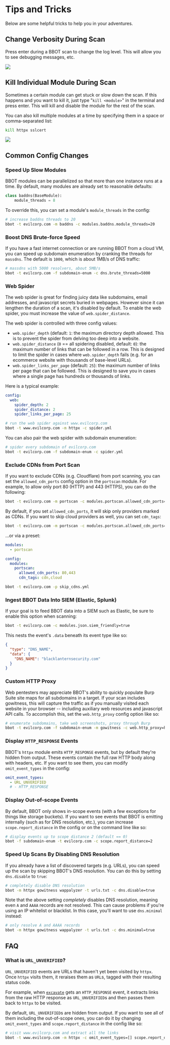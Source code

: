 # Tips and Tricks

Below are some helpful tricks to help you in your adventures.

## Change Verbosity During Scan
Press enter during a BBOT scan to change the log level. This will allow you to see debugging messages, etc.

<img src="https://user-images.githubusercontent.com/20261699/224358855-9411cdc6-68a9-4cc4-828f-e30e4766101a.gif" style="max-width: 45em !important"/>

## Kill Individual Module During Scan
Sometimes a certain module can get stuck or slow down the scan. If this happens and you want to kill it, just type "`kill <module>`" in the terminal and press enter. This will kill and disable the module for the rest of the scan.

You can also kill multiple modules at a time by specifying them in a space or comma-separated list:

```bash
kill httpx sslcert
```

<img src="https://github.com/blacklanternsecurity/bbot/assets/20261699/61ad7123-8879-4c86-afdd-e96d7264b67c" style="max-width: 45em !important"/>

## Common Config Changes

### Speed Up Slow Modules

BBOT modules can be parallelized so that more than one instance runs at a time. By default, many modules are already set to reasonable defaults:

```python
class baddns(BaseModule):
    module_threads = 8
```

To override this, you can set a module's `module_threads` in the config:

```bash
# increase baddns threads to 20
bbot -t evilcorp.com -m baddns -c modules.baddns.module_threads=20
```

### Boost DNS Brute-force Speed

If you have a fast internet connection or are running BBOT from a cloud VM, you can speed up subdomain enumeration by cranking the threads for `massdns`. The default is `1000`, which is about 1MB/s of DNS traffic:

```bash
# massdns with 5000 resolvers, about 5MB/s
bbot -t evilcorp.com -f subdomain-enum -c dns.brute_threads=5000
```

### Web Spider

The web spider is great for finding juicy data like subdomains, email addresses, and javascript secrets buried in webpages. However since it can lengthen the duration of a scan, it's disabled by default. To enable the web spider, you must increase the value of `web.spider_distance`.

The web spider is controlled with three config values:

- `web.spider_depth` (default: `1`: the maximum directory depth allowed. This is to prevent the spider from delving too deep into a website.
- `web.spider_distance` (`0` == all spidering disabled, default: `0`): the maximum number of links that can be followed in a row. This is designed to limit the spider in cases where `web.spider_depth` fails (e.g. for an ecommerce website with thousands of base-level URLs).
- `web.spider_links_per_page` (default: `25`): the maximum number of links per page that can be followed. This is designed to save you in cases where a single page has hundreds or thousands of links.

Here is a typical example:

```yaml title="spider.yml"
config:
  web:
    spider_depth: 2
    spider_distance: 2
    spider_links_per_page: 25
```

```bash
# run the web spider against www.evilcorp.com
bbot -t www.evilcorp.com -m httpx -c spider.yml
```

You can also pair the web spider with subdomain enumeration:

```bash
# spider every subdomain of evilcorp.com
bbot -t evilcorp.com -f subdomain-enum -c spider.yml
```

### Exclude CDNs from Port Scan

If you want to exclude CDNs (e.g. Cloudflare) from port scanning, you can set the `allowed_cdn_ports` config option in the `portscan` module. For example, to allow only port 80 (HTTP) and 443 (HTTPS), you can do the following:

```bash
bbot -t evilcorp.com -m portscan -c modules.portscan.allowed_cdn_ports=80,443
```

By default, if you set `allowed_cdn_ports`, it will skip only providers marked as CDNs. If you want to skip cloud providers as well, you can set `cdn_tags`:

```bash
bbot -t evilcorp.com -m portscan -c modules.portscan.allowed_cdn_ports=80,443 modules.portscan.cdn_tags=cdn,cloud
```

...or via a preset:

```yaml title="skip_cdns.yml"
modules:
  - portscan

config:
  modules:
    portscan:
      allowed_cdn_ports: 80,443
      cdn_tags: cdn,cloud
```

```bash
bbot -t evilcorp.com -p skip_cdns.yml
```

### Ingest BBOT Data Into SIEM (Elastic, Splunk)

If your goal is to feed BBOT data into a SIEM such as Elastic, be sure to enable this option when scanning:

```bash
bbot -t evilcorp.com -c modules.json.siem_friendly=true
```

This nests the event's `.data` beneath its event type like so:
```json
{
  "type": "DNS_NAME",
  "data": {
    "DNS_NAME": "blacklanternsecurity.com"
  }
}
```

### Custom HTTP Proxy

Web pentesters may appreciate BBOT's ability to quickly populate Burp Suite site maps for all subdomains in a target. If your scan includes gowitness, this will capture the traffic as if you manually visited each website in your browser -- including auxiliary web resources and javascript API calls. To accomplish this, set the `web.http_proxy` config option like so:

```bash
# enumerate subdomains, take web screenshots, proxy through Burp
bbot -t evilcorp.com -f subdomain-enum -m gowitness -c web.http_proxy=http://127.0.0.1:8080
```

### Display `HTTP_RESPONSE` Events

BBOT's `httpx` module emits `HTTP_RESPONSE` events, but by default they're hidden from output. These events contain the full raw HTTP body along with headers, etc. If you want to see them, you can modify `omit_event_types` in the config:

```yaml title="~/.bbot/config/bbot.yml"
omit_event_types:
  - URL_UNVERIFIED
  # - HTTP_RESPONSE
```

### Display Out-of-scope Events
By default, BBOT only shows in-scope events (with a few exceptions for things like storage buckets). If you want to see events that BBOT is emitting internally (such as for DNS resolution, etc.), you can increase `scope.report_distance` in the config or on the command line like so:
~~~bash
# display events up to scope distance 2 (default == 0)
bbot -f subdomain-enum -t evilcorp.com -c scope.report_distance=2
~~~

### Speed Up Scans By Disabling DNS Resolution

If you already have a list of discovered targets (e.g. URLs), you can speed up the scan by skipping BBOT's DNS resolution. You can do this by setting `dns.disable` to `true`:

~~~bash
# completely disable DNS resolution
bbot -m httpx gowitness wappalyzer -t urls.txt -c dns.disable=true
~~~

Note that the above setting _completely_ disables DNS resolution, meaning even `A` and `AAAA` records are not resolved. This can cause problems if you're using an IP whitelist or blacklist. In this case, you'll want to use `dns.minimal` instead:

~~~bash
# only resolve A and AAAA records
bbot -m httpx gowitness wappalyzer -t urls.txt -c dns.minimal=true
~~~

## FAQ

### What is `URL_UNVERIFIED`?

`URL_UNVERIFIED` events are URLs that haven't yet been visited by `httpx`. Once `httpx` visits them, it reraises them as `URL`s, tagged with their resulting status code.

For example, when [`excavate`](index.md/#types-of-modules) gets an `HTTP_RESPONSE` event, it extracts links from the raw HTTP response as `URL_UNVERIFIED`s and then passes them back to `httpx` to be visited.

By default, `URL_UNVERIFIED`s are hidden from output. If you want to see all of them including the out-of-scope ones, you can do it by changing `omit_event_types` and `scope.report_distance` in the config like so:

```bash
# visit www.evilcorp.com and extract all the links
bbot -t www.evilcorp.com -m httpx -c omit_event_types=[] scope.report_distance=2
```

